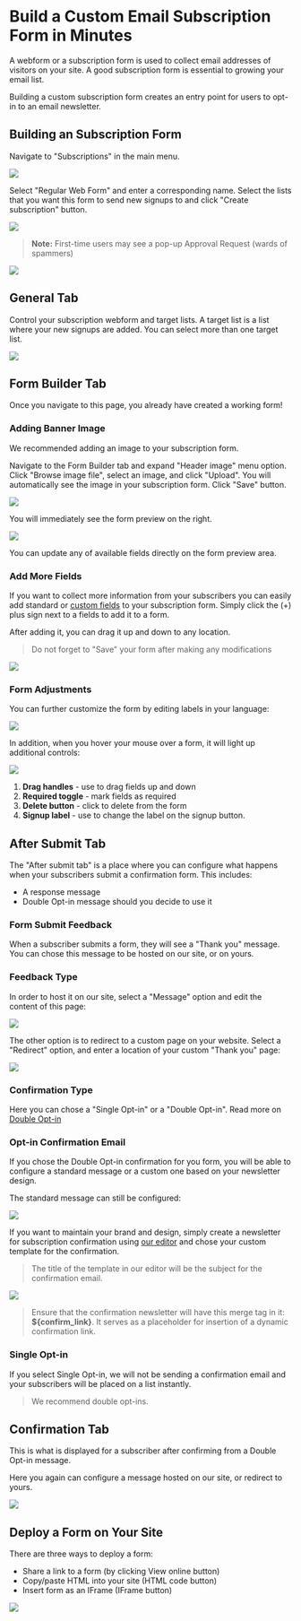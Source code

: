 # Build a Custom Email Subscription Form in Minutes

A webform or a subscription form is used to collect email addresses of visitors on your site. A good subscription form is essential to growing your email list. 

Building a custom subscription form creates an entry point for users to opt-in to an email newsletter. 

## Building an Subscription Form

Navigate to "Subscriptions" in the main menu.

![](images/webforms/webforms_1.png)

Select "Regular Web Form" and enter a corresponding name. 
Select the lists that you want this form to send new signups to and click "Create subscription" button.

![](images/webforms/webforms_2.png)

> **Note:** First-time users may see a pop-up Approval Request (wards of spammers)

![](images/webforms/webforms_3.png)

## General Tab

Control your subscription webform and target lists. A target list is a list where your new signups are added.
You can select more than one target list. 

![](images/webforms/webforms_4.png)

## Form Builder Tab

Once you navigate to this page, you already have created a working form!

### Adding Banner Image 

We recommended adding an image to your subscription form. 

Navigate to the Form Builder tab and expand "Header image" menu option. Click "Browse image file", 
select an image, and click "Upload". You will automatically see the image in your subscription form. 
Click "Save" button.

![](images/webforms/webforms_5.png)


You will immediately see the form preview on the right.  

![](images/webforms/Selection_902.png)

You can update any of available fields directly on the form preview area.

### Add More Fields

If you want to collect more information from your subscribers you can easily add standard or 
[custom fields](/settings/custom_fields) to your subscription form. 
Simply click the (+) plus sign next to a fields to add it to a form. 

After adding it, you can drag it up and down to any location. 


> Do not forget to "Save" your form after making any modifications

![](/kb/images/webforms/Selection_904.png)


### Form Adjustments

You can further customize the form by editing labels in your language: 

![](/kb/images/webforms/Selection_903.png)

In addition, when you hover your mouse over a form, it will light up additional controls: 

![](/kb/images/webforms/Selection_905.png)

1. **Drag handles** - use to drag fields up and down
2. **Required toggle** - mark fields as required
3. **Delete button** - click to delete from the form
4. **Signup label** - use to change the label on the signup button.
 

## After Submit Tab

The "After submit tab" is a place where you can configure  what happens when your subscribers 
 submit a confirmation form. This includes: 
  
* A response message
* Double Opt-in message should you decide to use it 
 

### Form Submit Feedback

When a subscriber submits a form, they will see a "Thank you" message. You can chose this message
to be hosted on our site, or on yours. 


### Feedback Type 

In order to host it on our site, select a "Message" option and edit the content of this page:  

![](/kb/images/webforms/Selection_924.png)


The other option is to redirect to a custom page on your website. Select a "Redirect"
 option, and enter a location of your custom "Thank you" page: 
 
![](/kb/images/webforms/Selection_926.png)


### Confirmation Type

Here you can chose a "Single Opt-in" or a "Double Opt-in". 
Read more on [Double Opt-in](https://expresspigeon.com/blog/2011/10/15/what-the-heck-is-double-opt-in-and-why-you-should-care/)

### Opt-in Confirmation Email

If you chose the Double Opt-in confirmation for you form, you will be able to configure a standard message or a custom one 
based on your newsletter design. 

The standard message can still be configured:

![](/kb/images/webforms/Selection_927.png)

If you want to maintain your brand and design, simply create a newsletter for subscription confirmation using 
[our editor](/kb/creating-and-editing-newsletter) and chose your custom template for the confirmation. 

> The title of the template in our editor will be the subject for the confirmation email.

![](/kb/images/webforms/Selection_928.png)


> Ensure that the confirmation newsletter will have this merge tag in it: **${confirm_link}**. 
It serves as a placeholder for insertion of a dynamic confirmation link. 


### Single Opt-in

If you select Single Opt-in, we will not be sending a confirmation email and your subscribers will be placed on a list
instantly. 

> We recommend double opt-ins. 
 

## Confirmation Tab

This is what is displayed for a subscriber after confirming from a Double Opt-in message. 

Here you again can configure a message hosted on our site, or redirect to yours. 

![](images/webforms/webforms_14.png)

## Deploy a Form on Your Site

There are three ways to deploy a form: 

* Share a link to a form (by clicking View online button)
* Copy/paste HTML into your site (HTML code button)
* Insert form as an IFrame (IFrame button)

![](/kb/images/webforms/Selection_929.png)



